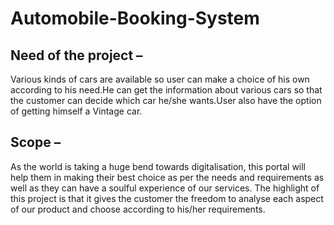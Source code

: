 # Automobile-Booking-System

## Need of the project –
Various kinds of cars are available so user can make a choice
of his own according to his need.He can get the information about various cars so that the
customer can decide which car he/she wants.User also have the option of getting himself a Vintage car.

## Scope –
As the world is taking a huge bend towards digitalisation, this
portal will help them in making their best choice as per the needs
and requirements as well as they can have a soulful experience
of our services. The highlight of this project is that it gives the
customer the freedom to analyse each aspect of our product and
choose according to his/her requirements.
